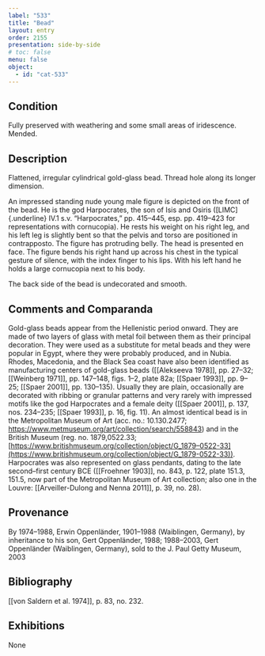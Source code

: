 ```yaml
---
label: "533"
title: "Bead"
layout: entry
order: 2155
presentation: side-by-side
# toc: false
menu: false
object:
  - id: "cat-533"
---
```


## Condition

Fully preserved with weathering and some small areas of iridescence. Mended.

## Description

Flattened, irregular cylindrical gold-glass bead. Thread hole along its longer dimension.

An impressed standing nude young male figure is depicted on the front of the bead. He is the god Harpocrates, the son of Isis and Osiris ([LIMC]{.underline} IV.1 s.v. “Harpocrates,” pp. 415–445, esp. pp. 419–423 for representations with cornucopia). He rests his weight on his right leg, and his left leg is slightly bent so that the pelvis and torso are positioned in contrapposto. The figure has protruding belly. The head is presented en face. The figure bends his right hand up across his chest in the typical gesture of silence, with the index finger to his lips. With his left hand he holds a large cornucopia next to his body.

The back side of the bead is undecorated and smooth.

## Comments and Comparanda

Gold-glass beads appear from the Hellenistic period onward. They are made of two layers of glass with metal foil between them as their principal decoration. They were used as a substitute for metal beads and they were popular in Egypt, where they were probably produced, and in Nubia. Rhodes, Macedonia, and the Black Sea coast have also been identified as manufacturing centers of gold-glass beads ([[Alekseeva 1978]], pp. 27–32; [[Weinberg 1971]], pp. 147–148, figs. 1–2, plate 82a; [[Spaer 1993]], pp. 9–25; [[Spaer 2001]], pp. 130–135). Usually they are plain, occasionally are decorated with ribbing or granular patterns and very rarely with impressed motifs like the god Harpocrates and a female deity ([[Spaer 2001]], p. 137, nos. 234–235; [[Spaer 1993]], p. 16, fig. 11). An almost identical bead is in the Metropolitan Museum of Art (acc. no.: 10.130.2477; <https://www.metmuseum.org/art/collection/search/558843>) and in the British Museum (reg. no. 1879,0522.33; [https://www.britishmuseum.org/collection/object/G_1879–0522-33](https://www.britishmuseum.org/collection/object/G_1879-0522-33)). Harpocrates was also represented on glass pendants, dating to the late second–first century BCE ([[Froehner 1903]], no. 843, p. 122, plate 151.3, 151.5, now part of the Metropolitan Museum of Art collection; also one in the Louvre: [[Arveiller-Dulong and Nenna 2011]], p. 39, no. 28).

## Provenance

By 1974–1988, Erwin Oppenländer, 1901–1988 (Waiblingen, Germany), by inheritance to his son, Gert Oppenländer, 1988; 1988–2003, Gert Oppenländer (Waiblingen, Germany), sold to the J. Paul Getty Museum, 2003

## Bibliography

[[von Saldern et al. 1974]], p. 83, no. 232.

## Exhibitions

None